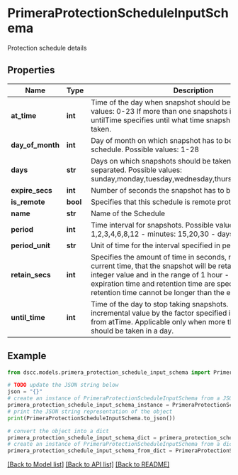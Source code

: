 # PrimeraProtectionScheduleInputSchema

Protection schedule details

## Properties

Name | Type | Description | Notes
------------ | ------------- | ------------- | -------------
**at_time** | **int** | Time of the day when snapshot should be taken. Possible values: 0-23 If more than one snapshots in a day then untilTime specifies until what time snapshots should be taken. | [optional] 
**day_of_month** | **int** | Day of month on which snapshot has to be taken for Monthly schedule. Possible values: 1-28 | [optional] 
**days** | **str** | Days on which snapshots should be taken. comma separated. Possible values: sunday,monday,tuesday,wednesday,thursday,friday,saturday | [optional] 
**expire_secs** | **int** | Number of seconds the snapshot has to be retained. | 
**is_remote** | **bool** | Specifies that this schedule is remote protection schedule | 
**name** | **str** | Name of the Schedule | 
**period** | **int** | Time interval for snapshots. Possible values:   - hours: 1,2,3,4,6,8,12   - minutes: 15,20,30   - days &amp; months: 1 | 
**period_unit** | **str** | Unit of time for the interval specified in period. | 
**retain_secs** | **int** | Specifies the amount of time in seconds, relative to the current time, that the snapshot will be retained. It is a positive integer value and in the range of 1 hour - 1825 days. If both expiration time and retention time are specified, then the retention time cannot be longer than the expiration time. | [optional] 
**until_time** | **int** | Time of the day to stop taking snapshots. Must be an incremental value by the factor specified in Period, starting from atTime. Applicable only when more than one snapshots should be taken in a day. | [optional] 

## Example

```python
from dscc.models.primera_protection_schedule_input_schema import PrimeraProtectionScheduleInputSchema

# TODO update the JSON string below
json = "{}"
# create an instance of PrimeraProtectionScheduleInputSchema from a JSON string
primera_protection_schedule_input_schema_instance = PrimeraProtectionScheduleInputSchema.from_json(json)
# print the JSON string representation of the object
print(PrimeraProtectionScheduleInputSchema.to_json())

# convert the object into a dict
primera_protection_schedule_input_schema_dict = primera_protection_schedule_input_schema_instance.to_dict()
# create an instance of PrimeraProtectionScheduleInputSchema from a dict
primera_protection_schedule_input_schema_from_dict = PrimeraProtectionScheduleInputSchema.from_dict(primera_protection_schedule_input_schema_dict)
```
[[Back to Model list]](../README.md#documentation-for-models) [[Back to API list]](../README.md#documentation-for-api-endpoints) [[Back to README]](../README.md)


